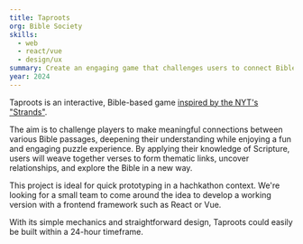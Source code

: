 ```yaml
---
title: Taproots
org: Bible Society
skills:
  - web
  - react/vue
  - design/ux
summary: Create an engaging game that challenges users to connect Bible passages, similar to the popular "Strands" game from NYT Games.
year: 2024
---
```

Taproots is an interactive, Bible-based game [inspired by the NYT's "Strands"](https://www.nytimes.com/games/strands).

The aim is to challenge players to make meaningful connections between various Bible passages, deepening their understanding while enjoying a fun and engaging puzzle experience. By applying their knowledge of Scripture, users will weave together verses to form thematic links, uncover relationships, and explore the Bible in a new way.

This project is ideal for quick prototyping in a hachkathon context. We're looking for a small team to come around the idea to develop a working version with a frontend framework such as React or Vue.

With its simple mechanics and straightforward design, Taproots could easily be built within a 24-hour timeframe.
